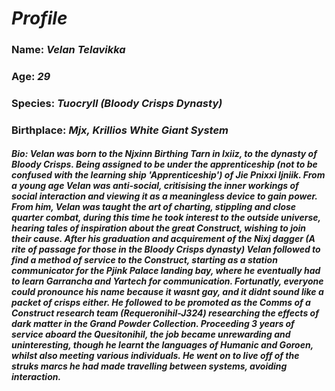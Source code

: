 # ***Profile***
### **Name:** *Velan Telavikka*
### **Age:** *29*
### **Species:** *Tuocryll (Bloody Crisps Dynasty)*
### **Birthplace:** *Mjx, Krillios White Giant System*
##### **Bio:** *Velan was born to the Njxinn Birthing Tarn in Ixiiz, to the dynasty of Bloody Crisps. Being assigned to be under the apprenticeship (not to be confused with the learning ship 'Apprenticeship') of Jie Pnixxi Ijniik. From a young age Velan was anti-social, critisising the inner workings of social interaction and viewing it as a meaningless device to gain power. From him, Velan was taught the art of charting, stippling and close quarter combat, during this time he took interest to the outside universe, hearing tales of inspiration about the great Construct, wishing to join their cause. After his graduation and acquirement of the Nixj dagger (A rite of passage for those in the Bloody Crisps dynasty) Velan followed to find a method of service to the Construct, starting as a station communicator for the Pjink Palace landing bay, where he eventually had to learn Garrancha and Yartech for communication. Fortunatly, everyone could pronounce his name because it wasnt gay, and it didnt sound like a packet of crisps either. He followed to be promoted as the Comms of a Construct research team (Requeronihil-J324) researching the effects of dark matter in the Grand Powder Collection. Proceeding 3 years of service aboard the Quesitonihil, the job became unrewarding and uninteresting, though he learnt the languages of Humanic and Goroen, whilst also meeting various individuals. He went on to live off of the struks marcs he had made travelling between systems, avoiding interaction.*
